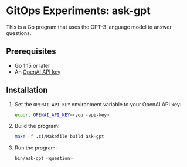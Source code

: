 # GitOps Experiments: ask-gpt

This is a Go program that uses the GPT-3 language model to answer questions.

## Prerequisites

- Go 1.15 or later
- An [OpenAI API key][open_api_key]

## Installation

1. Set the `OPENAI_API_KEY` environment variable to your OpenAI API key:

    ```sh
    export OPENAI_API_KEY=<your-api-key>
    ```

2. Build the program:

    ```sh
    make -f .ci/Makefile build ask-gpt
    ```

3. Run the program:

    ```sh
    bin/ask-gpt <question>
    ```

[open_api_key]: https://beta.openai.com/